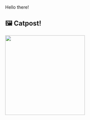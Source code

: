 Hello there!



## 🖼️ Catpost!

<sub>
    <img src="https://cdn2.thecatapi.com/images/41m.jpg" height="256">
</sub>

